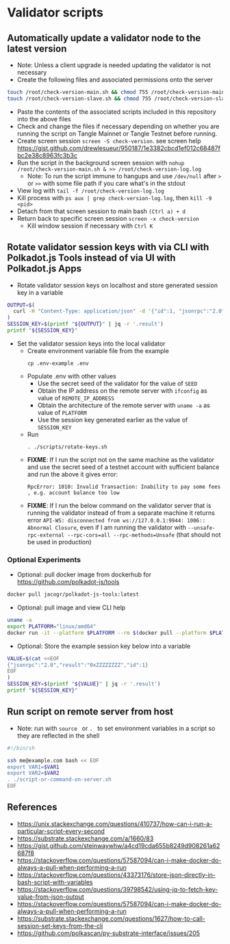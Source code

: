 # Validator scripts

## Automatically update a validator node to the latest version

* Note: Unless a client upgrade is needed updating the validator is not necessary
* Create the following files and associated permissions onto the server
```bash
touch /root/check-version-main.sh && chmod 755 /root/check-version-main.sh
touch /root/check-version-slave.sh && chmod 755 /root/check-version-slave.sh
```
* Paste the contents of the associated scripts included in this repository into the above files
* Check and change the files if necessary depending on whether you are running the script on Tangle Mainnet or Tangle Testnet before running.
* Create screen session `screen -S check-version`. see screen help https://gist.github.com/drewlesueur/950187/1e3382cbcd1ef012c68487fbc2e38c8963fc3b3c
* Run the script in the background screen session with `nohup /root/check-version-main.sh & >> /root/check-version-log.log`
  * Note: To run the script immune to hangups and use `/dev/null` after `>` or `>>` with some file path if you care what's in the stdout
* View log with `tail -f /root/check-version-log.log`
* Kill process with `ps aux | grep check-version-log.log`, then `kill -9 <pid>`
* Detach from that screen session to main bash `(Ctrl a) + d`
* Return back to specific screen session `screen -x check-version`
  * Kill window session if necessary with `Ctrl K`

## Rotate validator session keys with via CLI with Polkadot.js Tools instead of via UI with Polkadot.js Apps 

* Rotate validator session keys on localhost and store generated session key in a variable

```bash
OUTPUT=$(
  curl -H "Content-Type: application/json" -d '{"id":1, "jsonrpc":"2.0", "method": "author_rotateKeys", "params":[]}' http://localhost:9944
)
SESSION_KEY=$(printf "${OUTPUT}" | jq -r '.result')
printf "${SESSION_KEY}"
```

* Set the validator session keys into the local validator
  * Create environment variable file from the example
    ```
    cp .env-example .env
    ```
  * Populate .env with other values
    * Use the secret seed of the validator for the value of `SEED`
    * Obtain the IP address on the remote server with `ifconfig` as value of `REMOTE_IP_ADDRESS`
    * Obtain the architecture of the remote server with `uname -a` as value of `PLATFORM`
    * Use the session key generated earlier as the value of `SESSION_KEY`
  * Run 
    ```
    . ./scripts/rotate-keys.sh
    ```
  * **FIXME**: If I run the script not on the same machine as the validator and use the secret seed of a testnet account with sufficient balance and run the above it gives error:
    ```
    RpcError: 1010: Invalid Transaction: Inability to pay some fees , e.g. account balance too low
    ``` 
  * **FIXME**: If I run the below command on the validator server that is running the validator instead of from a separate machine it returns error `API-WS: disconnected from ws://127.0.0.1:9944: 1006:: Abnormal Closure`, even if I am running the validator with `--unsafe-rpc-external --rpc-cors=all --rpc-methods=Unsafe` (that should not be used in production)

### Optional Experiments

* Optional: pull docker image from dockerhub for https://github.com/polkadot-js/tools

```bash
docker pull jacogr/polkadot-js-tools:latest
```

* Optional: pull image and view CLI help

```bash
uname -a
export PLATFORM="linux/amd64"
docker run -it --platform $PLATFORM --rm $(docker pull --platform $PLATFORM jacogr/polkadot-js-tools:latest | grep Status |  awk 'NF>1{print $NF}') --help
```

* Optional: Store the example session key below into a variable

```bash
VALUE=$(cat <<EOF
{"jsonrpc":"2.0","result":"0xZZZZZZZZ","id":1}
EOF
)
SESSION_KEY=$(printf "${VALUE}" | jq -r '.result')
printf "${SESSION_KEY}"
```

## Run script on remote server from host

* Note: run with `source ` or `. ` to set environment variables in a script so they are reflected in the shell 
```bash
#!/bin/sh

ssh me@example.com bash << EOF
export VAR1=$VAR1
export VAR2=$VAR2
. ./script-or-command-on-server.sh
EOF
```

## References

* https://unix.stackexchange.com/questions/410737/how-can-i-run-a-particular-script-every-second
* https://substrate.stackexchange.com/a/1660/83
* https://gist.github.com/steinwaywhw/a4cd19cda655b8249d908261a62687f8
* https://stackoverflow.com/questions/57587094/can-i-make-docker-do-always-a-pull-when-performing-a-run
* https://stackoverflow.com/questions/43373176/store-json-directly-in-bash-script-with-variables
* https://stackoverflow.com/questions/39798542/using-jq-to-fetch-key-value-from-json-output
* https://stackoverflow.com/questions/57587094/can-i-make-docker-do-always-a-pull-when-performing-a-run
* https://substrate.stackexchange.com/questions/1627/how-to-call-session-set-keys-from-the-cli
* https://github.com/polkascan/py-substrate-interface/issues/205

